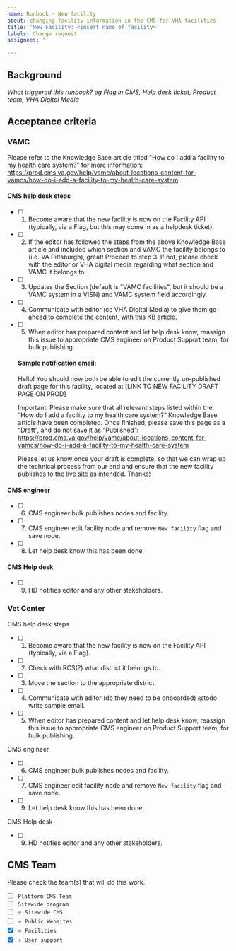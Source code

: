 ```yaml
---
name: Runbook - New facility
about: changing facility information in the CMS for VHA facilities
title: 'New Facility: <insert_name_of_facility>'
labels: Change request
assignees: ''

---
```


## Background

*What triggered this runbook?*
_eg Flag in CMS, Help desk ticket, Product team, VHA Digital Media_


## Acceptance criteria

### VAMC
Please refer to the Knowledge Base article titled "How do I add a facility to my health care system?" for more information: https://prod.cms.va.gov/help/vamc/about-locations-content-for-vamcs/how-do-i-add-a-facility-to-my-health-care-system

#### CMS help desk steps
- [ ] 1. Become aware that the new facility is now on the Facility API (typically, via a Flag, but this may come in as a helpdesk ticket).
- [ ] 2. If the editor has followed the steps from the above Knowledge Base article and included which section and VAMC the facility belongs to (i.e. VA Pittsburgh), great! Proceed to step 3. If not, please check with the editor or VHA digital media regarding what section and VAMC it belongs to.
- [ ] 3. Updates the Section (default is "VAMC facilities", but it should be a VAMC system in a VISN) and VAMC system field accordingly.
- [ ] 4. Communicate with editor (cc VHA Digital Media) to give them go-ahead to complete the content, with this [KB article](https://prod.cms.va.gov/help/vamc/about-locations-content-for-vamcs/how-do-i-add-a-facility-to-my-health-care-system).
- [ ] 5. When editor has prepared content and let help desk know, reassign this issue to appropriate CMS engineer on Product Support team, for bulk publishing.

    #### Sample notification email:
    Hello! You should now both be able to edit the currently un-published draft page for this facility, located at [LINK TO NEW FACILITY DRAFT PAGE ON PROD]

    Important: Please make sure that all relevant steps listed within the “How do I add a facility to my health care system?” Knowledge Base article have been completed. Once finished, please save this page as a “Draft”, and do not save it as “Published”: https://prod.cms.va.gov/help/vamc/about-locations-content-for-vamcs/how-do-i-add-a-facility-to-my-health-care-system

    Please let us know once your draft is complete, so that we can wrap up the technical process from our end and ensure that the new facility publishes to the live site as intended. Thanks!

#### CMS engineer
- [ ] 6. CMS engineer bulk publishes nodes and facility.
- [ ] 7. CMS engineer edit facility node and remove `New facility` flag and save node.
- [ ] 8. Let help desk know this has been done.

#### CMS Help desk
- [ ] 9. HD notifies editor and any other stakeholders.


### Vet Center

CMS help desk steps
- [ ] 1. Become aware that the new facility is now on the Facility API (typically, via a Flag).
- [ ] 2. Check with RCS(?) what district it belongs to.
- [ ] 3. Move the section to the appropriate district.
- [ ] 4. Communicate with editor (do they need to be onboarded) @todo write sample email.
- [ ] 5. When editor has prepared content and let help desk know, reassign this issue to appropriate CMS engineer on Product Support team, for bulk publishing.

CMS engineer
- [ ] 6. CMS engineer bulk publishes nodes and facility.
- [ ] 7. CMS engineer edit facility node and remove `New facility` flag and save node.
- [ ] 9. Let help desk know this has been done.

CMS Help desk
- [ ] 9. HD notifies editor and any other stakeholders.

## CMS Team
Please check the team(s) that will do this work.

- [ ] `Platform CMS Team`
- [ ] `Sitewide program`
- [ ] `⭐️ Sitewide CMS`
- [ ] `⭐️ Public Websites`
- [x] `⭐️ Facilities`
- [x] `⭐️ User support`
